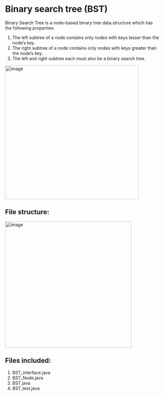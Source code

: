 # Binary search tree (BST)
Binary Search Tree is a node-based binary tree data structure which has the following properties:

1. The left subtree of a node contains only nodes with keys lesser than the node’s key.
2. The right subtree of a node contains only nodes with keys greater than the node’s key.
3. The left and right subtree each must also be a binary search tree.

<img width="434" alt="image" src="https://user-images.githubusercontent.com/68846562/146912425-d10527fc-8eef-488d-9a7f-e8151538fdcf.png">

## File structure:
<img width="410" alt="image" src="https://user-images.githubusercontent.com/68846562/146912493-5043c621-9f77-47f5-a9db-7a357cc44bdf.png">

## Files included:
1. BST_interface.java
2. BST_Node.java
3. BST.java
4. BST_test.java
